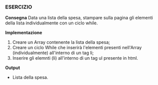 ### ESERCIZIO
**Consegna**
Data una lista della spesa, stampare sulla pagina gli elementi della lista individualmente con un ciclo while.

**Implementazione**
1. Creare un Array contenente la lista della spesa;
2. Creare un ciclo While che inserirà l'elementi presenti nell'Array (individualmente) all'interno di un tag li;
3. Inserire gli elemnti (li) all'interno di un tag ul presente in html.

**Output**
- Lista della spesa.